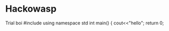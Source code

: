 # Hackowasp
Trial boi
#include<iostream>
  using namespace std
  int main()
  {
  cout<<"hello";
  return 0;
